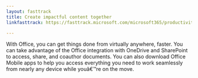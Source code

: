 ```yaml
---
layout: fasttrack
title: Create impactful content together
linkfasttrack: https://fasttrack.microsoft.com/microsoft365/productivitylibrary/Create-impactful-content-together 

---
```

With Office, you can get things done from virtually anywhere, faster. You can take advantage of the Office integration with OneDrive and SharePoint to access, share, and coauthor documents. You can also download Office Mobile apps to help you access everything you need to work seamlessly from nearly any device while youâ€™re on the move.